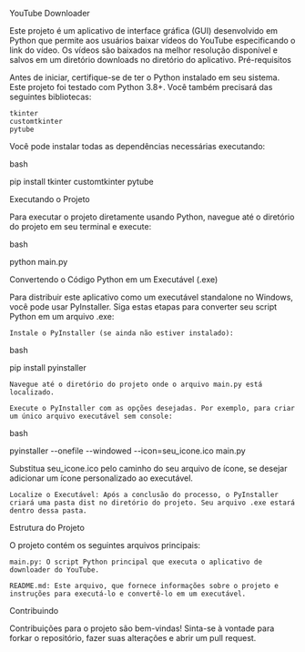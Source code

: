 YouTube Downloader

Este projeto é um aplicativo de interface gráfica (GUI) desenvolvido em Python que permite aos usuários baixar vídeos do YouTube especificando o link do vídeo. Os vídeos são baixados na melhor resolução disponível e salvos em um diretório downloads no diretório do aplicativo.
Pré-requisitos

Antes de iniciar, certifique-se de ter o Python instalado em seu sistema. Este projeto foi testado com Python 3.8+. Você também precisará das seguintes bibliotecas:

    tkinter
    customtkinter
    pytube

Você pode instalar todas as dependências necessárias executando:

bash

pip install tkinter customtkinter pytube

Executando o Projeto

Para executar o projeto diretamente usando Python, navegue até o diretório do projeto em seu terminal e execute:

bash

python main.py

Convertendo o Código Python em um Executável (.exe)

Para distribuir este aplicativo como um executável standalone no Windows, você pode usar PyInstaller. Siga estas etapas para converter seu script Python em um arquivo .exe:

    Instale o PyInstaller (se ainda não estiver instalado):

bash

pip install pyinstaller

    Navegue até o diretório do projeto onde o arquivo main.py está localizado.

    Execute o PyInstaller com as opções desejadas. Por exemplo, para criar um único arquivo executável sem console:

bash

pyinstaller --onefile --windowed --icon=seu_icone.ico main.py

Substitua seu_icone.ico pelo caminho do seu arquivo de ícone, se desejar adicionar um ícone personalizado ao executável.

    Localize o Executável: Após a conclusão do processo, o PyInstaller criará uma pasta dist no diretório do projeto. Seu arquivo .exe estará dentro dessa pasta.

Estrutura do Projeto

O projeto contém os seguintes arquivos principais:

    main.py: O script Python principal que executa o aplicativo de downloader do YouTube.

    README.md: Este arquivo, que fornece informações sobre o projeto e instruções para executá-lo e convertê-lo em um executável.

Contribuindo

Contribuições para o projeto são bem-vindas! Sinta-se à vontade para forkar o repositório, fazer suas alterações e abrir um pull request.

